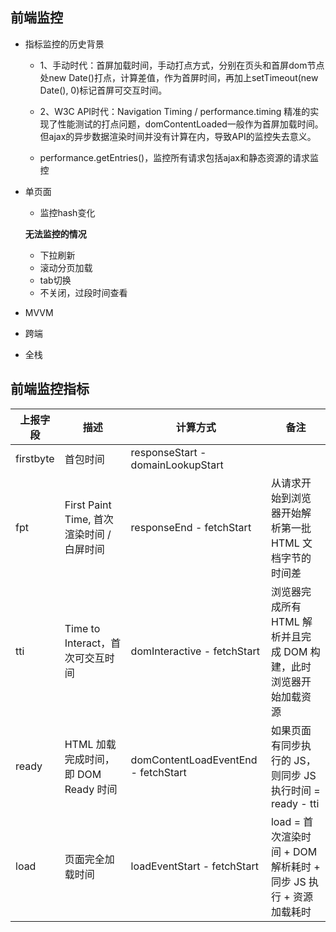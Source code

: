 ## 前端监控

* 指标监控的历史背景

  - 1、手动时代：首屏加载时间，手动打点方式，分别在页头和首屏dom节点处new Date()打点，计算差值，作为首屏时间，再加上setTimeout(new Date(), 0)标记首屏可交互时间。

  - 2、W3C API时代：Navigation Timing / performance.timing 精准的实现了性能测试的打点问题，domContentLoaded一般作为首屏加载时间。但ajax的异步数据渲染时间并没有计算在内，导致API的监控失去意义。

  - performance.getEntries()，监控所有请求包括ajax和静态资源的请求监控

* 单页面

  - 监控hash变化

  **无法监控的情况**

  - 下拉刷新
  - 滚动分页加载
  - tab切换
  - 不关闭，过段时间查看

* MVVM

* 跨端

* 全栈

## 前端监控指标

| 上报字段 |	描述 |	计算方式 |	备注 |
| ------- | ----- | ------- | ---- |
| firstbyte |	首包时间	| responseStart - domainLookupStart	| |
| fpt	 | First Paint Time, 首次渲染时间 / 白屏时间 | 	responseEnd - fetchStart	 | 从请求开始到浏览器开始解析第一批 HTML 文档字节的时间差 |
| tti	 | Time to Interact，首次可交互时间 | 	domInteractive - fetchStart	 | 浏览器完成所有 HTML 解析并且完成 DOM 构建，此时浏览器开始加载资源 |
| ready	| HTML 加载完成时间， 即 DOM Ready 时间	| domContentLoadEventEnd - fetchStart	| 如果页面有同步执行的 JS，则同步 JS 执行时间 = ready - tti |
| load	| 页面完全加载时间	| loadEventStart - fetchStart	| load = 首次渲染时间 + DOM 解析耗时 + 同步 JS 执行 + 资源加载耗时 | 